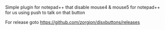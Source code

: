 Simple plugin for notepad++ that disable mouse4 & mouse5 for notepad++ for us using push to talk on that button

For release goto https://github.com/zorgion/disxbuttons/releases
